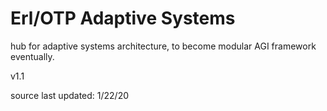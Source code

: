 # Erl/OTP Adaptive Systems
<p> hub for adaptive systems architecture, to become modular AGI framework eventually.<p\>
<p> v1.1 <p\>
<p> source last updated: 1/22/20 <p\>
